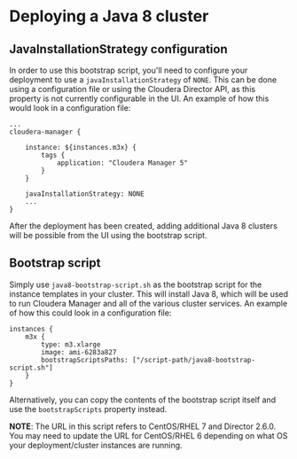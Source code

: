 # Deploying a Java 8 cluster

## JavaInstallationStrategy configuration

In order to use this bootstrap script, you'll need to configure your deployment to use a
`javaInstallationStrategy` of `NONE`. This can be done using a configuration file or using the
Cloudera Director API, as this property is not currently configurable in the UI.
An example of how this would look in a configuration file:

```
...
cloudera-manager {

    instance: ${instances.m3x} {
        tags {
            application: "Cloudera Manager 5"
        }
    }

    javaInstallationStrategy: NONE
    ...
}
```

After the deployment has been created, adding additional Java 8 clusters will be possible from
the UI using the bootstrap script.

## Bootstrap script

Simply use `java8-bootstrap-script.sh` as the bootstrap script for the instance templates
in your cluster.  This will install Java 8, which will be used to run Cloudera Manager and all
of the various cluster services. An example of how this could look in a configuration file:

```
instances {
    m3x {
        type: m3.xlarge
        image: ami-6283a827
        bootstrapScriptsPaths: ["/script-path/java8-bootstrap-script.sh"]
    }
}
```

Alternatively, you can copy the contents of the bootstrap script itself and use the `bootstrapScripts`
property instead.

**NOTE**: The URL in this script refers to CentOS/RHEL 7 and Director 2.6.0. You may need to update the URL
for CentOS/RHEL 6 depending on what OS your deployment/cluster instances are running.

